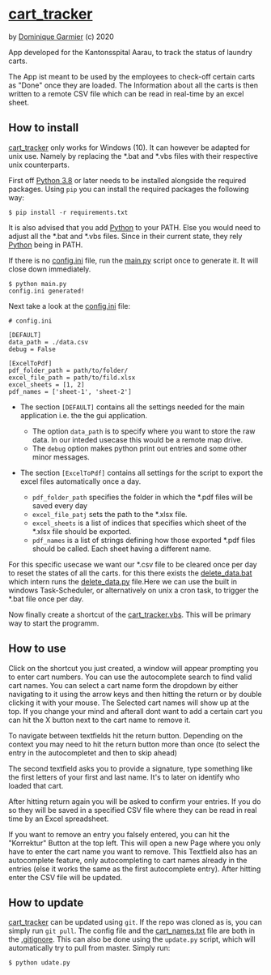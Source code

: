 # [cart_tracker](https://github.com/dominiquegarmier/cart_tracker)
by [Dominique Garmier](https://github.com/dominiquegarmier) (c) 2020

App developed for the Kantonsspital Aarau, to track the status of laundry carts.

The App ist meant to be used by the employees to check-off certain carts as "Done" once they are loaded. The Information about all the carts is then written to a remote CSV file which can be read in real-time by an excel sheet.

## How to install

[cart_tracker](https://github.com/dominiquegarmier/cart_tracker) only works for Windows (10). It can however be adapted for unix use. Namely by replacing the *.bat and *.vbs files with their respective unix counterparts.

First off [Python 3.8](https://python.org) or later needs to be installed alongside the required packages. Using ````pip```` you can install the required packages the following way:

````
$ pip install -r requirements.txt
````
It is also advised that you add [Python](https://python.org) to your PATH. Else you would need to adjust all the *.bat and *.vbs files. Since in their current state, they rely [Python](https://python.org) being in PATH.

If there is no [config.ini](./config.ini) file, run the [main.py](./main.py) script once to generate it. It will close down immediately.

````
$ python main.py
config.ini generated!
````

Next take a look at the [config.ini](./config.ini) file:

````
# config.ini

[DEFAULT]
data_path = ./data.csv
debug = False

[ExcelToPdf]
pdf_folder_path = path/to/folder/
excel_file_path = path/to/fild.xlsx
excel_sheets = [1, 2]
pdf_names = ['sheet-1', 'sheet-2']
````

- The section ````[DEFAULT]```` contains all the settings needed for the main application i.e. the the gui application.

    - The option ````data_path```` is to specify where you want to store the raw data. In our inteded usecase this would be a remote map drive.
    - The ````debug```` option makes python print out entries and some other minor messages.

- The section ````[ExcelToPdf]```` contains all settings for the script to export the excel files automatically once a day.

    - ````pdf_folder_path```` specifies the folder in which the *.pdf files will be saved every day
    - ````excel_file_patj```` sets the path to the *.xlsx file.
    - ````excel_sheets```` is a list of indices that specifies which sheet of the *.xlsx file should be exported.
    - ````pdf_names```` is a list of strings defining how those exported *.pdf files should be called. Each sheet having a different name.





For this specific usecase we want our *.csv file to be cleared once per day to reset the states of all the carts. for this there exists the [delete_data.bat](./delete_data.bat) which intern runs the [delete_data.py](./delete_data.py) file.Here we can use the built in windows Task-Scheduler, or alternatively on unix a cron task, to trigger the *.bat file once per day.

Now finally create a shortcut of the [cart_tracker.vbs](./cart_tracker.vbs). This will be primary way to start the programm.

## How to use

Click on the shortcut you just created, a window will appear prompting you to enter cart numbers. You can use the autocomplete search to find valid cart names. You can select a cart name form the dropdown by either navigating to it using the arrow keys and then hitting the return or by double clicking it with your mouse. The Selected cart names will show up at the top. If you change your mind and afterall dont want to add a certain cart you can hit the X button next to the cart name to remove it.

To navigate between textfields hit the return button. Depending on the context you may need to hit the return button more than once (to select the entry in the autocompletet and then to skip ahead)

The second textfield asks you to provide a signature, type something like the first letters of your first and last name. It's to later on identify who loaded that cart.

After hitting return again you will be asked to confirm your entries. If you do so they will be saved in a specified CSV file where they can be read in real time by an Excel spreadsheet.

If you want to remove an entry you falsely entered, you can hit the "Korrektur" Button at the top left. This will open a new Page where you only have to enter the cart name you want to remove. This Textfield also has an autocomplete feature, only autocompleting to cart names already in the entries (else it works the same as the first autocomplete entry). After hitting enter the CSV file will be updated.

## How to update

[cart_tracker](https://github.com/dominiquegarmier/cart_tracker) can be updated using ````git````. If the repo was cloned as is, you can simply run ````git pull````. The config file and the [cart_names.txt](./cart_names.txt) file are both in the [.gitignore](./gitignore). This can also be done using the ````update.py```` script, which will automatically try to pull from master. Simply run:

````
$ python udate.py
````